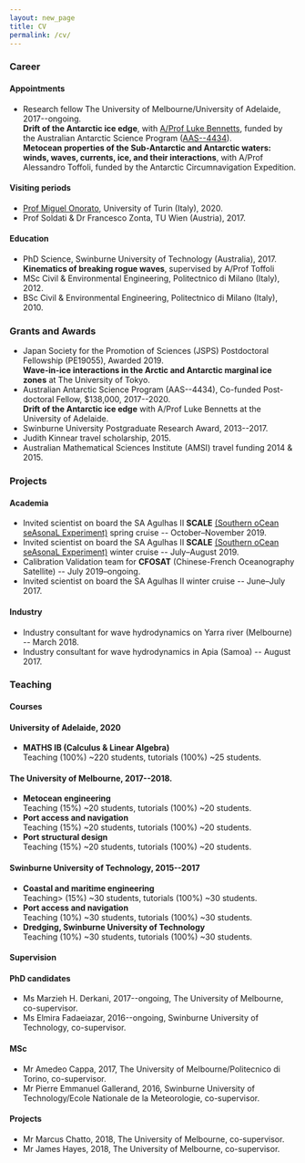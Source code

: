 ```yaml
---
layout: new_page
title: CV
permalink: /cv/
---
```


### Career

#### Appointments
- Research fellow The University of Melbourne/University of Adelaide, 2017--ongoing.<br/>__Drift of the Antarctic ice edge__, with [A/Prof Luke Bennetts](https://luke-bennetts.com/), funded by the Australian Antarctic Science Program ([AAS--4434](https://secure3.aad.gov.au/public/projects/report_project_public.cfm?project_no=4434&season=1617)).<br/>__Metocean properties of the Sub-Antarctic and Antarctic waters: winds, waves, currents, ice, and their interactions__, with A/Prof Alessandro Toffoli, funded by the Antarctic Circumnavigation Expedition.
#### Visiting periods
- [Prof Miguel Onorato](http://personalpages.to.infn.it/~onorato/Home.html), University of Turin (Italy), 2020.
- Prof Soldati & Dr Francesco Zonta, TU Wien (Austria), 2017.
#### Education
- PhD Science, Swinburne University of Technology (Australia), 2017.<br/>__Kinematics of breaking rogue waves__, supervised by A/Prof Toffoli
- MSc Civil & Environmental Engineering, Politectnico di Milano (Italy), 2012.
- BSc Civil & Environmental Engineering, Politectnico di Milano (Italy), 2010.

### Grants and Awards
- Japan Society for the Promotion of Sciences (JSPS) Postdoctoral Fellowship (PE19055), Awarded 2019.<br/>__Wave-in-ice interactions in the Arctic and Antarctic marginal ice zones__ at The University of Tokyo.
- Australian Antarctic Science Program (AAS--4434), Co-funded Post-doctoral Fellow, \$138,000, 2017--2020.<br/>__Drift of the Antarctic ice edge__ with A/Prof Luke Bennetts at the University of Adelaide.
- Swinburne University Postgraduate Research Award, 2013--2017.
- Judith Kinnear travel scholarship, 2015.
- Australian Mathematical Sciences Institute (AMSI) travel funding 2014 & 2015.

### Projects

#### Academia
- Invited scientist on board the SA Agulhas II **SCALE** [(Southern oCean seAsonaL Experiment)](http://scale.org.za/) spring cruise -- October–November 2019.
- Invited scientist on board the SA Agulhas II **SCALE** [(Southern oCean seAsonaL Experiment)](http://scale.org.za/) winter cruise -- July–August 2019.
- Calibration Validation team for **CFOSAT** (Chinese-French Oceanography Satellite) -- July 2019–ongoing.
- Invited scientist on board the SA Agulhas II winter cruise -- June–July 2017.
#### Industry
- Industry consultant for wave hydrodynamics on Yarra river (Melbourne) -- March 2018.
- Industry consultant for wave hydrodynamics in Apia (Samoa) -- August 2017.

### Teaching

#### Courses
#### University of Adelaide, 2020
- **MATHS IB (Calculus & Linear Algebra)**<br/>Teaching (100%) ~220 students, tutorials (100%) ~25 students.
#### The University of Melbourne, 2017--2018.
- **Metocean engineering**<br/>Teaching (15%) ~20 students, tutorials (100%) ~20 students.
- **Port access and navigation**<br/>Teaching (15%) ~20 students, tutorials (100%) ~20 students.
- **Port structural design**<br/>Teaching (15%) ~20 students, tutorials (100%) ~20 students.
#### Swinburne University of Technology, 2015--2017
- **Coastal and maritime engineering**<br/>Teaching> (15%) ~30 students, tutorials (100%) ~30 students.
- **Port access and navigation**<br/>Teaching (10%) ~30 students, tutorials (100%) ~30 students.
- **Dredging, Swinburne University of Technology**<br/>Teaching (10%) ~30 students, tutorials (100%) ~30 students.

#### Supervision
#### PhD candidates
- Ms Marzieh H. Derkani, 2017--ongoing, The University of Melbourne, co-supervisor.
- Ms Elmira Fadaeiazar, 2016--ongoing, Swinburne University of Technology, co-supervisor.
#### MSc
- Mr Amedeo Cappa, 2017, The University of Melbourne/Politecnico di Torino, co-supervisor.
- Mr Pierre Emmanuel Gallerand, 2016, Swinburne University of Technology/Ecole Nationale de la Meteorologie, co-supervisor.
#### Projects
- Mr Marcus Chatto, 2018, The University of Melbourne, co-supervisor.
- Mr James Hayes, 2018, The University of Melbourne, co-supervisor.
